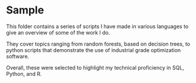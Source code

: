 # Sample
This folder contains a series of scripts I have made in various languages to give an overview of some of the work I do.

They cover topics ranging from random forests, based on decision trees, to python scripts that demonstrate the use of industrial grade optimization software.

Overall, these were selected to highlight my technical proficiency in SQL, Python, and R.

